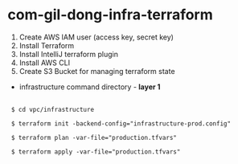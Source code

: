 # com-gil-dong-infra-terraform

1. Create AWS IAM user (access key, secret key)
2. Install Terraform
3. Install IntelliJ terraform plugin
4. Install AWS CLI
5. Create S3 Bucket for managing terraform state


- infrastructure command directory - **layer 1**
<pre>
 <code>
 $ cd vpc/infrastructure
    
 $ terraform init -backend-config="infrastructure-prod.config"
    
 $ terraform plan -var-file="production.tfvars"
    
 $ terraform apply -var-file="production.tfvars"
 </code>
</pre>
